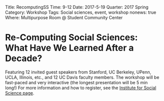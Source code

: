 Title: RecomputingSS
Time: 9-12
Date: 2017-5-19
Quarter: 2017 Spring
Category: Workshop
Tags: Social sciences, event, workshop
nonews: true
Where: Multipurpose Room @ Student Community Center

# Re-Computing Social Sciences: What Have We Learned After a Decade?

Featuring 12 invited guest speakers from Stanford, UC Berkeley, UPenn, UCLA, Illinois, etc., and 12 UC Davis faculty
members. The workshop will be fast-paced and very interactive (the longest presentation will be 5 min long!) For more information and how to register, see the [Institute for Social Science page](http://iss.ucdavis.edu/recomputing).
